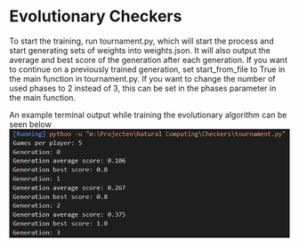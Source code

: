 # Evolutionary Checkers

To start the training, run tournament.py, which will start the process and start generating sets of weights into weights.json.
It will also output the average and best score of the generation after each generation.
If you want to continue on a previously trained generation, set start_from_file to True in the main function in tournament.py. 
If you want to change the number of used phases to 2 instead of 3, this can be set in the phases parameter in the main function.

An example terminal output while training the evolutionary algorithm can be seen below
![alt text](https://github.com/LucBohmer/Natural-computing/blob/main/Natural-computing-project/natural_computing.png)
